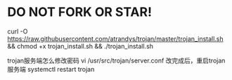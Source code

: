 # DO NOT FORK OR STAR!

curl -O https://raw.githubusercontent.com/atrandys/trojan/master/trojan_install.sh && chmod +x trojan_install.sh && ./trojan_install.sh

trojan服务端怎么修改密码
vi /usr/src/trojan/server.conf
改完成后，重启trojan服务端
systemctl restart trojan
